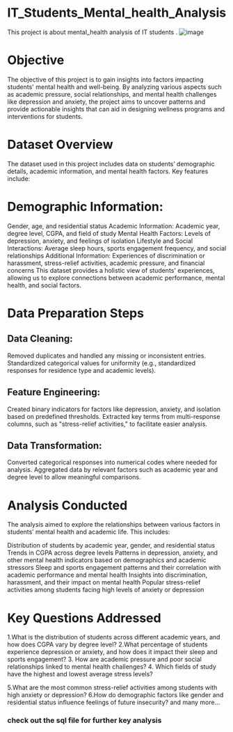 # IT_Students_Mental_health_Analysis
This project is about mental_health analysis of IT students .
![image](https://github.com/user-attachments/assets/55683444-55de-41a7-b0e6-2e870929cada)

# Objective
The objective of this project is to gain insights into factors impacting students' mental health and well-being. By analyzing various aspects such as academic pressure, social relationships, and mental health challenges like depression and anxiety, the project aims to uncover patterns and provide actionable insights that can aid in designing wellness programs and interventions for students.

# Dataset Overview
The dataset used in this project includes data on students’ demographic details, academic information, and mental health factors. Key features include:

# Demographic Information: 
Gender, age, and residential status
Academic Information: Academic year, degree level, CGPA, and field of study
Mental Health Factors: Levels of depression, anxiety, and feelings of isolation
Lifestyle and Social Interactions: Average sleep hours, sports engagement frequency, and social relationships
Additional Information: Experiences of discrimination or harassment, stress-relief activities, academic pressure, and financial concerns
This dataset provides a holistic view of students' experiences, allowing us to explore connections between academic performance, mental health, and social factors.

# Data Preparation Steps
## Data Cleaning:
Removed duplicates and handled any missing or inconsistent entries.
Standardized categorical values for uniformity (e.g., standardized responses for residence type and academic levels).
## Feature Engineering:
Created binary indicators for factors like depression, anxiety, and isolation based on predefined thresholds.
Extracted key terms from multi-response columns, such as "stress-relief activities," to facilitate easier analysis.
## Data Transformation:
Converted categorical responses into numerical codes where needed for analysis.
Aggregated data by relevant factors such as academic year and degree level to allow meaningful comparisons.
# Analysis Conducted
The analysis aimed to explore the relationships between various factors in students’ mental health and academic life. This includes:

Distribution of students by academic year, gender, and residential status
Trends in CGPA across degree levels
Patterns in depression, anxiety, and other mental health indicators based on demographics and academic stressors
Sleep and sports engagement patterns and their correlation with academic performance and mental health
Insights into discrimination, harassment, and their impact on mental health
Popular stress-relief activities among students facing high levels of anxiety or depression
# Key Questions Addressed
1.What is the distribution of students across different academic years, and how does CGPA vary by degree level?
2.What percentage of students experience depression or anxiety, and how does it impact their sleep and sports engagement?
3. How are academic pressure and poor social relationships linked to mental health challenges?
4. Which fields of study have the highest and lowest average stress levels?

5.What are the most common stress-relief activities among students with high anxiety or depression?
6.How do demographic factors like gender and residential status influence feelings of future insecurity?
and many more...
### check out the sql file for further key analysis 
